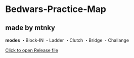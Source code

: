 # Bedwars-Practice-Map
## made by mtnky

**modes**
・Block-IN
・Ladder
・Clutch
・Bridge
・Challange

[Click to open Release file](https://github.com/mtnk-mtnk/Bedwars-Practice-Map/releases/latest)
